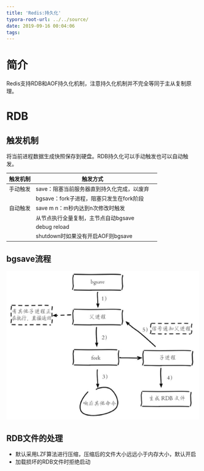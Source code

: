 ```yaml
---
title: 'Redis:持久化'
typora-root-url: ../../source/
date: 2019-09-16 00:04:06
tags:
---
```


# 简介

Redis支持RDB和AOF持久化机制，注意持久化机制并不完全等同于主从复制原理。

# RDB

## 触发机制

将当前进程数据生成快照保存到硬盘。RDB持久化可以手动触发也可以自动触发。

| 触发机制 | 触发方式                                   |      |
| -------- | ------------------------------------------ | ---- |
| 手动触发 | save：阻塞当前服务器直到持久化完成，以废弃 |      |
|          | bgsave：fork子进程，阻塞只发生在fork阶段   |      |
| 自动触发 | save m n：m秒内达到n次修改时触发           |      |
|          | 从节点执行全量复制，主节点自动bgsave       |      |
|          | debug reload                               |      |
|          | shutdown时如果没有开启AOF则bgsave          |      |

## bgsave流程

![1568637625579](/imgs/1568637625579.png)

## RDB文件的处理

- 默认采用LZF算法进行压缩，压缩后的文件大小远远小于内存大小，默认开启
- 加载损坏的RDB文件时拒绝启动

